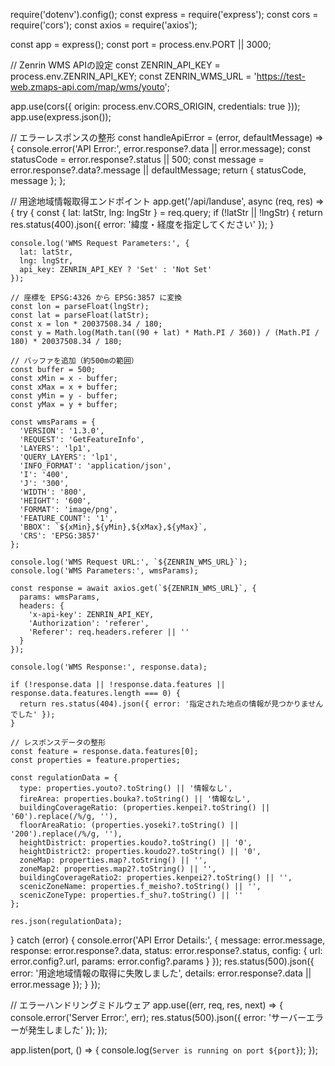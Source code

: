 require('dotenv').config();
const express = require('express');
const cors = require('cors');
const axios = require('axios');

const app = express();
const port = process.env.PORT || 3000;

// Zenrin WMS APIの設定
const ZENRIN_API_KEY = process.env.ZENRIN_API_KEY;
const ZENRIN_WMS_URL = 'https://test-web.zmaps-api.com/map/wms/youto';

app.use(cors({
  origin: process.env.CORS_ORIGIN,
  credentials: true
}));
app.use(express.json());

// エラーレスポンスの整形
const handleApiError = (error, defaultMessage) => {
  console.error('API Error:', error.response?.data || error.message);
  const statusCode = error.response?.status || 500;
  const message = error.response?.data?.message || defaultMessage;
  return { statusCode, message };
};

// 用途地域情報取得エンドポイント
app.get('/api/landuse', async (req, res) => {
  try {
    const { lat: latStr, lng: lngStr } = req.query;
    if (!latStr || !lngStr) {
      return res.status(400).json({ error: '緯度・経度を指定してください' });
    }

    console.log('WMS Request Parameters:', {
      lat: latStr,
      lng: lngStr,
      api_key: ZENRIN_API_KEY ? 'Set' : 'Not Set'
    });

    // 座標を EPSG:4326 から EPSG:3857 に変換
    const lon = parseFloat(lngStr);
    const lat = parseFloat(latStr);
    const x = lon * 20037508.34 / 180;
    const y = Math.log(Math.tan((90 + lat) * Math.PI / 360)) / (Math.PI / 180) * 20037508.34 / 180;
    
    // バッファを追加（約500mの範囲）
    const buffer = 500;
    const xMin = x - buffer;
    const xMax = x + buffer;
    const yMin = y - buffer;
    const yMax = y + buffer;

    const wmsParams = {
      'VERSION': '1.3.0',
      'REQUEST': 'GetFeatureInfo',
      'LAYERS': 'lp1',
      'QUERY_LAYERS': 'lp1',
      'INFO_FORMAT': 'application/json',
      'I': '400',
      'J': '300',
      'WIDTH': '800',
      'HEIGHT': '600',
      'FORMAT': 'image/png',
      'FEATURE_COUNT': '1',
      'BBOX': `${xMin},${yMin},${xMax},${yMax}`,
      'CRS': 'EPSG:3857'
    };

    console.log('WMS Request URL:', `${ZENRIN_WMS_URL}`);
    console.log('WMS Parameters:', wmsParams);

    const response = await axios.get(`${ZENRIN_WMS_URL}`, {
      params: wmsParams,
      headers: {
        'x-api-key': ZENRIN_API_KEY,
        'Authorization': 'referer',
        'Referer': req.headers.referer || ''
      }
    });

    console.log('WMS Response:', response.data);

    if (!response.data || !response.data.features || response.data.features.length === 0) {
      return res.status(404).json({ error: '指定された地点の情報が見つかりませんでした' });
    }

    // レスポンスデータの整形
    const feature = response.data.features[0];
    const properties = feature.properties;

    const regulationData = {
      type: properties.youto?.toString() || '情報なし',
      fireArea: properties.bouka?.toString() || '情報なし',
      buildingCoverageRatio: (properties.kenpei?.toString() || '60').replace(/%/g, ''),
      floorAreaRatio: (properties.yoseki?.toString() || '200').replace(/%/g, ''),
      heightDistrict: properties.koudo?.toString() || '0',
      heightDistrict2: properties.koudo2?.toString() || '0',
      zoneMap: properties.map?.toString() || '',
      zoneMap2: properties.map2?.toString() || '',
      buildingCoverageRatio2: properties.kenpei2?.toString() || '',
      scenicZoneName: properties.f_meisho?.toString() || '',
      scenicZoneType: properties.f_shu?.toString() || ''
    };

    res.json(regulationData);
  } catch (error) {
    console.error('API Error Details:', {
      message: error.message,
      response: error.response?.data,
      status: error.response?.status,
      config: {
        url: error.config?.url,
        params: error.config?.params
      }
    });
    res.status(500).json({ 
      error: '用途地域情報の取得に失敗しました',
      details: error.response?.data || error.message
    });
  }
});

// エラーハンドリングミドルウェア
app.use((err, req, res, next) => {
  console.error('Server Error:', err);
  res.status(500).json({ error: 'サーバーエラーが発生しました' });
});

app.listen(port, () => {
  console.log(`Server is running on port ${port}`);
});